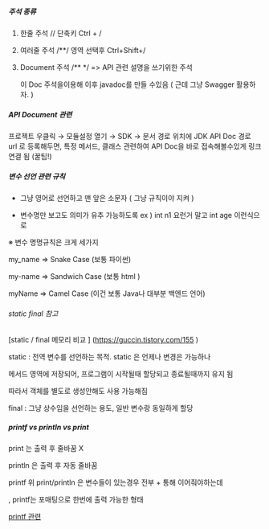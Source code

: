 <h5>
주석 종류 
</h5>

1. 한줄 주석  // 단축키 Ctrl + /

2. 여러줄 주석 /**/ 영역 선택후 Ctrl+Shift+/

3. Document 주석 /**  */   => API 관련 설명을 쓰기위한 주석
   
   이 Doc 주석을이용해 이후 javadoc를 만들 수있음 ( 근데 그냥 Swagger 활용하자. ) 

<h5>
API Document 관련 
</h5>

프로젝트 우클릭 → 모듈설정 열기 → SDK → 문서 경로 위치에 JDK API Doc 경로 url 로 등록해두면, 특정 메서드, 클래스 관련하여 API Doc을 바로 접속해볼수있게 링크 연결 됨 (꿀팁!)

<h5>
변수 선언 관련 규칙  
</h5>

- 그냥 영어로 선언하고 맨 앞은 소문자 ( 그냥 규칙이야 지켜 )

- 변수명만 보고도 의미가 유추 가능하도록 ex ) int n1 요런거 말고 int age 이런식으로

※ 변수 명명규칙은 크게 세가지

my_name => Snake Case (보통 파이썬)

my-name => Sandwich Case (보통 html )

myName => Camel Case (이건 보통 Java나 대부분 백엔드 언어)

<h6>
static final 참고
</h6>

[static / final 메모리 비교 ] (https://guccin.tistory.com/155 )

static : 전역 변수를 선언하는 목적. static 은 언제나 변경은 가능하나

메서드 영역에 저장되어, 프로그램이 시작될때 할당되고 종료될때까지 유지 됨

따라서 객체를 별도로 생성안해도 사용 가능해짐

final : 그냥 상수임을 선언하는 용도, 일반 변수랑 동일하게 할당 



<h5>
printf vs println vs print
</h5>

print 는 출력 후 줄바꿈 X

println 은 출력 후 자동 줄바꿈 

printf 위 print/println 은 변수들이 있는경우 전부 + 통해 이어줘야하는데

, printf는 포매팅으로 한번에 출력 가능한 형태

[printf 관련](https://kadosholy.tistory.com/82#google_vignette)
